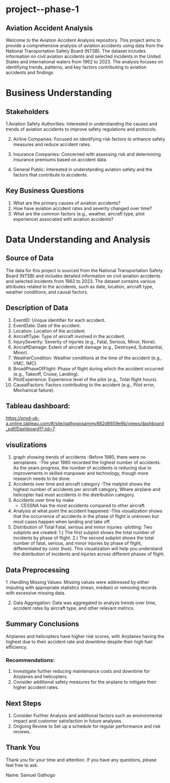 # project--phase-1
## Aviation Accident Analysis
Welcome to the Aviation Accident Analysis repository. This project aims to provide a comprehensive analysis of aviation accidents using data from the National Transportation Safety Board (NTSB). The dataset includes information on civil aviation accidents and selected incidents in the United States and international waters from 1962 to 2023. The analysis focuses on identifying trends, patterns, and key factors contributing to aviation accidents and findings 
# Business Understanding
## Stakeholders

1.Aviation Safety Authorities: Interested in understanding the causes and trends of aviation accidents to improve safety regulations and protocols.

2. Airline Companies: Focused on identifying risk factors to enhance safety measures and reduce accident rates.

3. Insurance Companies: Concerned with assessing risk and determining insurance premiums based on accident data.

4. General Public: Interested in understanding aviation safety and the factors that contribute to accidents.

## Key Business Questions
1. What are the primary causes of aviation accidents?
2. How have aviation accident rates and severity changed over time?
3. What are the common factors (e.g., weather, aircraft type, pilot experience) associated with aviation accidents?

# Data Understanding and Analysis
## Source of Data
The data for this project is sourced from the National Transportation Safety Board (NTSB) and includes detailed information on civil aviation accidents and selected incidents from 1962 to 2023. The dataset contains various attributes related to the accidents, such as date, location, aircraft type, weather conditions, and causal factors.

## Description of Data
1. EventID: Unique identifier for each accident.
2. EventDate: Date of the accident.
3. Location: Location of the accident.
4. AircraftType: Type of aircraft involved in the accident.
5. InjurySeverity: Severity of injuries (e.g., Fatal, Serious, Minor, None).
6. AircraftDamage: Extent of aircraft damage (e.g., Destroyed, Substantial, Minor).
7. WeatherCondition: Weather conditions at the time of the accident (e.g., VMC, IMC).
8. BroadPhaseOfFlight: Phase of flight during which the accident occurred (e.g., Takeoff, Cruise, Landing).
9. PilotExperience: Experience level of the pilot (e.g., Total flight hours).
10. CausalFactors: Factors contributing to the accident (e.g., Pilot error, Mechanical failure).
## Tableau dashboard:
https://prod-uk-a.online.tableau.com/#/site/gathogosammy882d6659e9b/views/dashboard_pdf/Dashboard1?:iid=7
## visulizations
1.  graph showing trends of accidents
  -Before 1980, there were no aeroplanes.
  -The year 1980 recorded the highest number of accidents. As the years progress, the number of accidents is reducing due to improvements in skilled manpower and technology, though more research needs to be done.
2. Accidents over time and aircraft category
   -The matplot shows the highest number of accidents per aircraft category,
  Where airplane and helicopter had most accidents in the distribution category.
3. Accidents over time by make
   - CESSNA has the most accidents compared to other aircraft.
4. Analysis at what point the accident happened
   -This visualization shows that the occurrence of accidents in the phase of flight is unknown but most cases happen when landing and take off.
5. Distribution of Total Fatal, serious and minor injuries
   -plotting: Two subplots are created:
    1.) The first subplot shows the total number of incidents by phase of flight.
    2.) The second subplot shows the total number of fatal, serious, and minor injuries by phase of flight, differentiated by color (hue). This visualization will help you understand the distribution of incidents and injuries across different phases of flight.

## Data Preprocessing
1 .Handling Missing Values: Missing values were addressed by either imputing with appropriate statistics (mean, median) or removing records with excessive missing data.

2. Data Aggregation: Data was aggregated to analyze trends over time, accident rates by aircraft type, and other relevant metrics.
## Summary Conclusions
Airplanes and helicopters  have higher risk scores, with Airplanes having the highest due to their accident rate and downtime despite their high fuel efficiency.
### Recommendations:
1. Investigate further reducing maintenance costs and downtime for Airplanes and helicopters.
2. Consider additional safety measures for the airplane to mitigate their higher accident rates.
## Next Steps
1. Consider Further Analysis and additional factors such as environmental impact and customer satisfaction in future analyses.
2. Ongoing Review to  Set up a schedule for regular performance and risk reviews.
## Thank You
Thank you for your time and attention. If you have any questions, please feel free to ask.

Name: Samuel Gathogo
